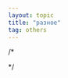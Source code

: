 ```yaml
---
layout: topic
title: "разное"
tag: others
---
```

/*
<!--
[GitHub](https://github.com/) - генератор статических сайтов.
-->
*/
